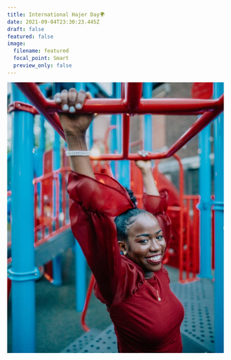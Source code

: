 ```yaml
---
title: International Hajer Day🌍
date: 2021-09-04T23:30:23.445Z
draft: false
featured: false
image:
  filename: featured
  focal_point: Smart
  preview_only: false
---
```

![](avatar.png)